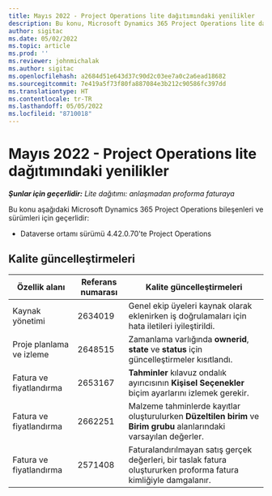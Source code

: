 ```yaml
---
title: Mayıs 2022 - Project Operations lite dağıtımındaki yenilikler
description: Bu konu, Microsoft Dynamics 365 Project Operations lite dağıtımının Mayıs 2022 sürümünde kullanılabilen kalite güncelleştirmeleri hakkında bilgi sağlar.
author: sigitac
ms.date: 05/02/2022
ms.topic: article
ms.prod: ''
ms.reviewer: johnmichalak
ms.author: sigitac
ms.openlocfilehash: a2684d51e643d37c90d2c03ee7a0c2a6ead18682
ms.sourcegitcommit: 7e419a5f73f80fa887084e3b212c90586fc397dd
ms.translationtype: HT
ms.contentlocale: tr-TR
ms.lasthandoff: 05/05/2022
ms.locfileid: "8710018"
---
```

# <a name="whats-new-may-2022---project-operations-lite-deployment"></a>Mayıs 2022 - Project Operations lite dağıtımındaki yenilikler

_**Şunlar için geçerlidir:** Lite dağıtımı: anlaşmadan proforma faturaya_

Bu konu aşağıdaki Microsoft Dynamics 365 Project Operations bileşenleri ve sürümleri için geçerlidir:

- Dataverse ortamı sürümü 4.42.0.70'te Project Operations

## <a name="quality-updates"></a>Kalite güncelleştirmeleri

| Özellik alanı | Referans numarası | Kalite güncelleştirmeleri |
| --- | --- | --- |
| Kaynak yönetimi | 2634019 | Genel ekip üyeleri kaynak olarak eklenirken iş doğrulamaları için hata iletileri iyileştirildi. |
| Proje planlama ve izleme | 2648515 | Zamanlama varlığında **ownerid**, **state** ve **status** için güncelleştirmeler kısıtlandı. |
| Fatura ve fiyatlandırma | 2653167 | **Tahminler** kılavuz ondalık ayırıcısının **Kişisel Seçenekler** biçim ayarlarını izlemek gerekir. |
| Fatura ve fiyatlandırma| 2662251 | Malzeme tahminlerde kayıtlar oluşturulurken **Düzeltilen birim** ve **Birim grubu** alanlarındaki varsayılan değerler. |
| Fatura ve fiyatlandırma| 2571408 | Faturalandırılmayan satış gerçek değerleri, bir taslak fatura oluştururken proforma fatura kimliğiyle damgalanır. |
